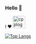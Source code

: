 ### Hello 👋

I ❤️ <img src="https://raw.githubusercontent.com/isocpp/logos/master/cpp_logo.svg" alt="cpplogo" width="40" height="40">

[![Top Langs](https://github-readme-stats.vercel.app/api/top-langs/?username=4iwen&layout=donut)](https://github.com/anuraghazra/github-readme-stats)
